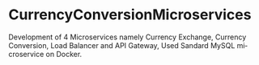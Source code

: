 # CurrencyConversionMicroservices
Development of 4 Microservices namely Currency Exchange, Currency Conversion, Load Balancer and API Gateway, Used Sandard MySQL mi‑ croservice on Docker.
